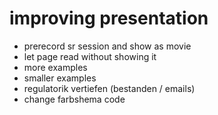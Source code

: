 # improving presentation

- prerecord sr session and show as movie
- let page read without showing it
- more examples
- smaller examples
- regulatorik vertiefen (bestanden / emails)
- change farbshema code
